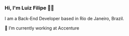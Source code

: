 ### Hi, I'm Luiz Filipe 👋🏾
I am a Back-End Developer based in Rio de Janeiro, Brazil.

🔭 I’m currently working at Accenture <br>
